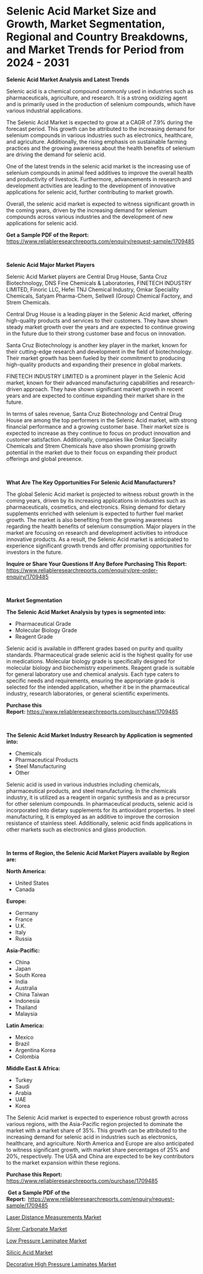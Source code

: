 <p><h1>Selenic Acid Market Size and Growth, Market Segmentation, Regional and Country Breakdowns, and Market Trends for Period from 2024 -  2031</h1></p><p><strong>Selenic Acid Market Analysis and Latest Trends</strong></p>
<p><p>Selenic acid is a chemical compound commonly used in industries such as pharmaceuticals, agriculture, and research. It is a strong oxidizing agent and is primarily used in the production of selenium compounds, which have various industrial applications.</p><p>The Selenic Acid Market is expected to grow at a CAGR of 7.9% during the forecast period. This growth can be attributed to the increasing demand for selenium compounds in various industries such as electronics, healthcare, and agriculture. Additionally, the rising emphasis on sustainable farming practices and the growing awareness about the health benefits of selenium are driving the demand for selenic acid.</p><p>One of the latest trends in the selenic acid market is the increasing use of selenium compounds in animal feed additives to improve the overall health and productivity of livestock. Furthermore, advancements in research and development activities are leading to the development of innovative applications for selenic acid, further contributing to market growth.</p><p>Overall, the selenic acid market is expected to witness significant growth in the coming years, driven by the increasing demand for selenium compounds across various industries and the development of new applications for selenic acid.</p></p>
<p><strong>Get a Sample PDF of the Report:&nbsp;</strong> <a href="https://www.reliableresearchreports.com/enquiry/request-sample/1709485">https://www.reliableresearchreports.com/enquiry/request-sample/1709485</a></p>
<p>&nbsp;</p>
<p><strong>Selenic Acid Major Market Players</strong></p>
<p><p>Selenic Acid Market players are Central Drug House, Santa Cruz Biotechnology, DNS Fine Chemicals & Laboratories, FINETECH INDUSTRY LIMITED, Finoric LLC, Hefei TNJ Chemical Industry, Omkar Speciality Chemicals, Satyam Pharma-Chem, Sellwell (Group) Chemical Factory, and Strem Chemicals.</p><p>Central Drug House is a leading player in the Selenic Acid market, offering high-quality products and services to their customers. They have shown steady market growth over the years and are expected to continue growing in the future due to their strong customer base and focus on innovation.</p><p>Santa Cruz Biotechnology is another key player in the market, known for their cutting-edge research and development in the field of biotechnology. Their market growth has been fueled by their commitment to producing high-quality products and expanding their presence in global markets.</p><p>FINETECH INDUSTRY LIMITED is a prominent player in the Selenic Acid market, known for their advanced manufacturing capabilities and research-driven approach. They have shown significant market growth in recent years and are expected to continue expanding their market share in the future.</p><p>In terms of sales revenue, Santa Cruz Biotechnology and Central Drug House are among the top performers in the Selenic Acid market, with strong financial performance and a growing customer base. Their market size is expected to increase as they continue to focus on product innovation and customer satisfaction. Additionally, companies like Omkar Speciality Chemicals and Strem Chemicals have also shown promising growth potential in the market due to their focus on expanding their product offerings and global presence.</p></p>
<p>&nbsp;</p>
<p><strong>What Are The Key Opportunities For Selenic Acid Manufacturers?</strong></p>
<p><p>The global Selenic Acid market is projected to witness robust growth in the coming years, driven by its increasing applications in industries such as pharmaceuticals, cosmetics, and electronics. Rising demand for dietary supplements enriched with selenium is expected to further fuel market growth. The market is also benefiting from the growing awareness regarding the health benefits of selenium consumption. Major players in the market are focusing on research and development activities to introduce innovative products. As a result, the Selenic Acid market is anticipated to experience significant growth trends and offer promising opportunities for investors in the future.</p></p>
<p><strong>Inquire or Share Your Questions If Any Before Purchasing This Report:</strong> <a href="https://www.reliableresearchreports.com/enquiry/pre-order-enquiry/1709485">https://www.reliableresearchreports.com/enquiry/pre-order-enquiry/1709485</a></p>
<p>&nbsp;</p>
<p><strong>Market Segmentation</strong></p>
<p><strong>The Selenic Acid Market Analysis by types is segmented into:</strong></p>
<p><ul><li>Pharmaceutical Grade</li><li>Molecular Biology Grade</li><li>Reagent Grade</li></ul></p>
<p><p>Selenic acid is available in different grades based on purity and quality standards. Pharmaceutical grade selenic acid is the highest quality for use in medications. Molecular biology grade is specifically designed for molecular biology and biochemistry experiments. Reagent grade is suitable for general laboratory use and chemical analysis. Each type caters to specific needs and requirements, ensuring the appropriate grade is selected for the intended application, whether it be in the pharmaceutical industry, research laboratories, or general scientific experiments.</p></p>
<p><strong>Purchase this Report:&nbsp;</strong><a href="https://www.reliableresearchreports.com/purchase/1709485">https://www.reliableresearchreports.com/purchase/1709485</a></p>
<p>&nbsp;</p>
<p><strong>The Selenic Acid Market Industry Research by Application is segmented into:</strong></p>
<p><ul><li>Chemicals</li><li>Pharmaceutical Products</li><li>Steel Manufacturing</li><li>Other</li></ul></p>
<p><p>Selenic acid is used in various industries including chemicals, pharmaceutical products, and steel manufacturing. In the chemicals industry, it is utilized as a reagent in organic synthesis and as a precursor for other selenium compounds. In pharmaceutical products, selenic acid is incorporated into dietary supplements for its antioxidant properties. In steel manufacturing, it is employed as an additive to improve the corrosion resistance of stainless steel. Additionally, selenic acid finds applications in other markets such as electronics and glass production.</p></p>
<p>&nbsp;</p>
<p><strong>In terms of Region, the Selenic Acid Market Players available by Region are:</strong></p>
<p>
    <p> <strong> North America: </strong>
        <ul>
            <li>United States</li>
            <li>Canada</li>
        </ul>
        </p> 
    <p> <strong> Europe: </strong>
        <ul>
            <li>Germany</li>
            <li>France</li>
            <li>U.K.</li>
            <li>Italy</li>
            <li>Russia</li>
        </ul>
        </p> 
    <p> <strong> Asia-Pacific: </strong>
        <ul>
            <li>China</li>
            <li>Japan</li>
            <li>South Korea</li>
            <li>India</li>
            <li>Australia</li>
            <li>China Taiwan</li>
            <li>Indonesia</li>
            <li>Thailand</li>
            <li>Malaysia</li>
        </ul>
        </p> 
    <p> <strong> Latin America: </strong>
        <ul>
            <li>Mexico</li>
            <li>Brazil</li>
            <li>Argentina Korea</li>
            <li>Colombia</li>
        </ul>
        </p> 
    <p> <strong> Middle East & Africa: </strong>
        <ul>
            <li>Turkey</li>
            <li>Saudi</li>
            <li>Arabia</li>
            <li>UAE</li>
            <li>Korea</li>
        </ul>
    </p>
    </p>
<p><p>The Selenic Acid market is expected to experience robust growth across various regions, with the Asia-Pacific region projected to dominate the market with a market share of 35%. This growth can be attributed to the increasing demand for selenic acid in industries such as electronics, healthcare, and agriculture. North America and Europe are also anticipated to witness significant growth, with market share percentages of 25% and 20%, respectively. The USA and China are expected to be key contributors to the market expansion within these regions.</p></p>
<p><strong>Purchase this Report: </strong><a href="https://www.reliableresearchreports.com/purchase/1709485">https://www.reliableresearchreports.com/purchase/1709485</a></p>
<p>&nbsp;<strong>Get a Sample PDF of the Report:&nbsp;&nbsp;</strong><a href="https://www.reliableresearchreports.com/enquiry/request-sample/1709485">https://www.reliableresearchreports.com/enquiry/request-sample/1709485</a></p>
<p><strong></strong></p>
<p><p><a href="https://cedar-agate-3da.notion.site/Laser-Distance-Measurements-Market-Analysis-and-Market-Size-Global-Industry-Overview-Market-Segmen-7b0b033382b94f7c8ce8da4949c7f83a">Laser Distance Measurements Market</a></p><p><a href="https://github.com/josesg55/Market-Research-Report-List-1/blob/main/silver-carbonate-market.md">Silver Carbonate Market</a></p><p><a href="https://issuu.com/reportprime-2/docs/low-pressure-laminatee-market-size-2030.pptx">Low Pressure Laminatee Market</a></p><p><a href="https://github.com/mancsybtousav/Market-Research-Report-List-1/blob/main/silicic-acid-market.md">Silicic Acid Market</a></p><p><a href="https://issuu.com/reportprime-2/docs/decorative-high-pressure-laminates-market-size-203">Decorative High Pressure Laminates Market</a></p></p>